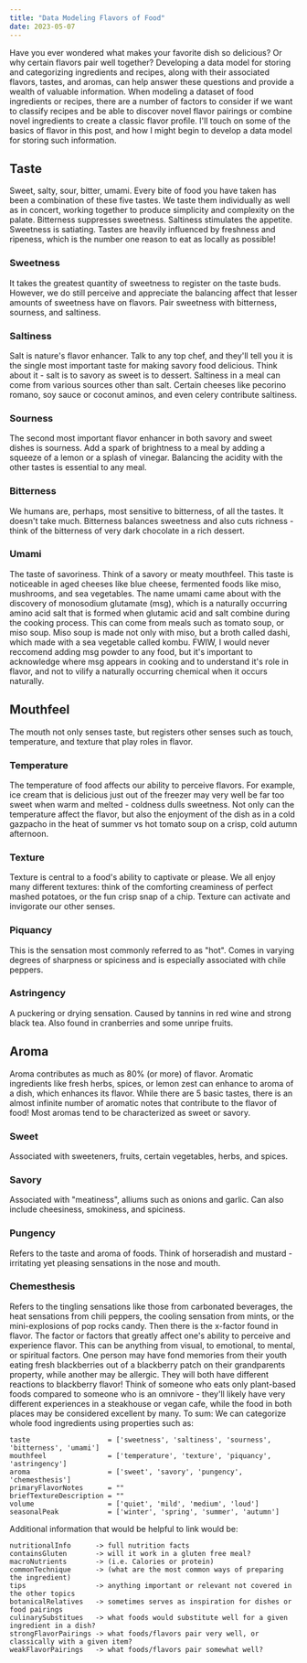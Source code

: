 ```yaml
---
title: "Data Modeling Flavors of Food"
date: 2023-05-07
---
```


Have you ever wondered what makes your favorite dish so delicious? Or why certain flavors pair well together? Developing a data model for storing and categorizing ingredients and recipes, along with their associated flavors, tastes, and aromas, can help answer these questions and provide a wealth of valuable information.
When modeling a dataset of food ingredients or recipes, there are a number of factors to consider if we want to classify recipes and be able to discover novel flavor pairings or combine novel ingredients to create a classic flavor profile.
I'll touch on some of the basics of flavor in this post, and how I might begin to develop a data model for storing such information.

## Taste

Sweet, salty, sour, bitter, umami. Every bite of food you have taken has been a combination of these five tastes.
We taste them individually as well as in concert, working together to produce simplicity and complexity on the palate.
Bitterness suppresses sweetness.
Saltiness stimulates the appetite.
Sweetness is satiating.
Tastes are heavily influenced by freshness and ripeness, which is the number one reason to eat as locally as possible!

### Sweetness

It takes the greatest quantity of sweetness to register on the taste buds. However, we do still perceive and appreciate the balancing affect that lesser amounts of sweetness have on flavors.
Pair sweetness with bitterness, sourness, and saltiness.

### Saltiness

Salt is nature's flavor enhancer. Talk to any top chef, and they'll tell you it is the single most important taste for making savory food delicious. Think about it - salt is to savory as sweet is to dessert. Saltiness in a meal can come from various sources other than salt. Certain cheeses like pecorino romano, soy sauce or coconut aminos, and even celery contribute saltiness.

### Sourness

The second most important flavor enhancer in both savory and sweet dishes is sourness.
Add a spark of brightness to a meal by adding a squeeze of a lemon or a splash of vinegar. Balancing the acidity with the other tastes is essential to any meal.

### Bitterness

We humans are, perhaps, most sensitive to bitterness, of all the tastes. It doesn't take much. Bitterness balances sweetness and also cuts richness - think of the bitterness of very dark chocolate in a rich dessert.

### Umami

The taste of savoriness. Think of a savory or meaty mouthfeel. This taste is noticeable in aged cheeses like blue cheese, fermented foods like miso, mushrooms, and sea vegetables.
The name umami came about with the discovery of monosodium glutamate (msg), which is a naturally occurring amino acid salt that is formed when glutamic acid and salt combine during the cooking process. This can come from meals such as tomato soup, or miso soup. Miso soup is made not only with miso, but a broth called dashi, which made with a sea vegetable called kombu. FWIW, I would never reccomend adding msg powder to any food, but it's important to acknowledge where msg appears in cooking and to understand it's role in flavor, and not to vilify a naturally occurring chemical when it occurs naturally.

## Mouthfeel

The mouth not only senses taste, but registers other senses such as touch, temperature, and texture that play roles in flavor.

### Temperature

The temperature of food affects our ability to perceive flavors. For example, ice cream that is delicious just out of the freezer may very well be far too sweet when warm and melted - coldness dulls sweetness. Not only can the temperature affect the flavor, but also the enjoyment of the dish as in a cold gazpacho in the heat of summer vs hot tomato soup on a crisp, cold autumn afternoon.

### Texture

Texture is central to a food's ability to captivate or please. We all enjoy many different textures: think of the comforting creaminess of perfect mashed potatoes, or the fun crisp snap of a chip. Texture can activate and invigorate our other senses.

### Piquancy

This is the sensation most commonly referred to as "hot". Comes in varying degrees of sharpness or spiciness and is especially associated with chile peppers.

### Astringency

A puckering or drying sensation. Caused by tannins in red wine and strong black tea. Also found in cranberries and some unripe fruits.

## Aroma

Aroma contributes as much as 80% (or more) of flavor. Aromatic ingredients like fresh herbs, spices, or lemon zest can enhance to aroma of a dish, which enhances its flavor.
While there are 5 basic tastes, there is an almost infinite number of aromatic notes that contribute to the flavor of food!
Most aromas tend to be characterized as sweet or savory.

### Sweet

Associated with sweeteners, fruits, certain vegetables, herbs, and spices.

### Savory

Associated with "meatiness", alliums such as onions and garlic. Can also include cheesiness, smokiness, and spiciness.

### Pungency

Refers to the taste and aroma of foods. Think of horseradish and mustard - irritating yet pleasing sensations in the nose and mouth.

### Chemesthesis

Refers to the tingling sensations like those from carbonated beverages, the heat sensations from chili peppers, the cooling sensation from mints, or the mini-explosions of pop rocks candy.
Then there is the x-factor found in flavor. The factor or factors that greatly affect one's ability to perceive and experience flavor. This can be anything from visual, to emotional, to mental, or spiritual factors. One person may have fond memories from their youth eating fresh blackberries out of a blackberry patch on their grandparents property, while another may be allergic. They will both have different reactions to blackberry flavor! Think of someone who eats only plant-based foods compared to someone who is an omnivore - they'll likely have very different experiences in a steakhouse or vegan cafe, while the food in both places may be considered excellent by many.
To sum:
We can categorize whole food ingredients using properties such as:

<pre><code>taste                   = ['sweetness', 'saltiness', 'sourness', 'bitterness', 'umami']
mouthfeel               = ['temperature', 'texture', 'piquancy', 'astringency']
aroma                   = ['sweet', 'savory', 'pungency', 'chemesthesis']
primaryFlavorNotes      = ""
briefTextureDescription = ""
volume                  = ['quiet', 'mild', 'medium', 'loud']
seasonalPeak            = ['winter', 'spring', 'summer', 'autumn']
</code></pre>
<p>Additional information that would be helpful to link would be:</p>
<pre><code>nutritionalInfo      -&gt; full nutrition facts
containsGluten       -&gt; will it work in a gluten free meal?
macroNutrients       -&gt; (i.e. Calories or protein)
commonTechnique      -&gt; (what are the most common ways of preparing the ingredient)
tips                 -&gt; anything important or relevant not covered in the other topics
botanicalRelatives   -&gt; sometimes serves as inspiration for dishes or food pairings
culinarySubstitues   -&gt; what foods would substitute well for a given ingredient in a dish?
strongFlavorPairings -&gt; what foods/flavors pair very well, or classically with a given item?
weakFlavorPairings   -&gt; what foods/flavors pair somewhat well?
</code></pre>
